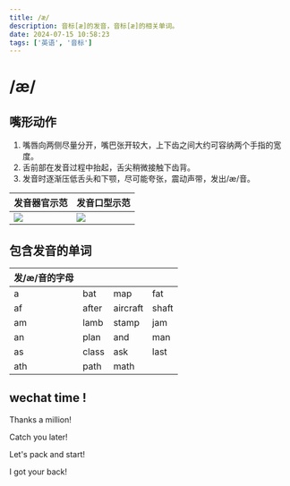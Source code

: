 ```yaml
---
title: /æ/
description: 音标[æ]的发音，音标[æ]的相关单词。
date: 2024-07-15 10:58:23
tags: ['英语', '音标']
---
```


# /æ/

## 嘴形动作

1. 嘴唇向两侧尽量分开，嘴巴张开较大，上下齿之间大约可容纳两个手指的宽度。
2. 舌前部在发音过程中抬起，舌尖稍微接触下齿背。
3. 发音时逐渐压低舌头和下颚，尽可能夸张，震动声带，发出/æ/音。

| 发音器官示范                                                         | 发音口型示范                                                       |
| -------------------------------------------------------------------- | ------------------------------------------------------------------ |
| ![](https://media.sunpm.me/uPic/2024-07-15/10:58:23-U8Cer8_ae-1.gif) | ![](https://media.sunpm.me/uPic/2024-07-15/10:58:31-itdDjy_ae.gif) |

## 包含发音的单词

| 发/æ/音的字母 |       |          |       |
| ------------- | ----- | -------- | ----- |
| a             | bat   | map      | fat   |
| af            | after | aircraft | shaft |
| am            | lamb  | stamp    | jam   |
| an            | plan  | and      | man   |
| as            | class | ask      | last  |
| ath           | path  | math     |       |

## wechat time !

Thanks a million!

Catch you later!

Let's pack and start!

I got your back!
